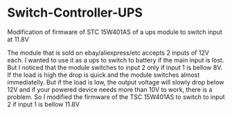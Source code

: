 # Switch-Controller-UPS
Modification of firmware of STC 15W401AS of a ups module to switch input at 11.8V

The module that is sold on ebay/aliexpress/etc accepts 2 inputs of 12V each.
I wanted to use it as a ups to switch to battery if the main input is lost. But I noticed that the module switches to input 2 only if input 1 is bellow 8V. 
If the load is high the drop is quick and the module switches almost immediatelly. 
But if the load is low, the output voltage will slowly drop below 12V and if your powered device needs more than 10V to work, there is a problem.
So I modified the firmware of the TSC 15W401AS to switch to input 2 if input 1 is bellow 11.8V
